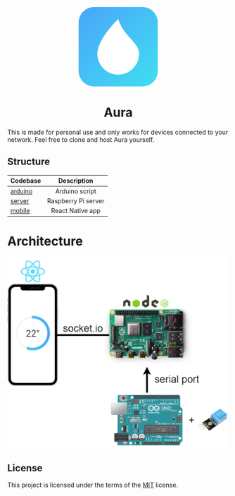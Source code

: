 <p align="center">
  <img width="180" src="icon.svg" alt="Aura logo"/>
</p>

<h1 align="center">Aura</h1>

This is made for personal use and only works for devices connected to your network. Feel free to clone and host Aura yourself.

## Structure

| Codebase                                                                   |     Description     |
| :------------------------------------------------------------------------- | :-----------------: |
| [arduino](https://github.com/MaximilianHagelstam/aura/tree/master/arduino) |   Arduino script    |
| [server](https://github.com/MaximilianHagelstam/aura/tree/master/server)   | Raspberry Pi server |
| [mobile](https://github.com/MaximilianHagelstam/aura/tree/master/mobile)   |  React Native app   |

# Architecture

<img src="architecture.png" alt="screenshot" >

## License

This project is licensed under the terms of the [MIT](https://choosealicense.com/licenses/mit/) license.
